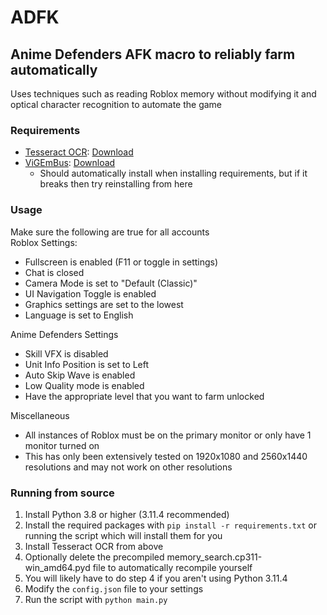 # ADFK

## Anime Defenders AFK macro to reliably farm automatically

Uses techniques such as reading Roblox memory without modifying it and optical character recognition to automate the game

### Requirements
* [Tesseract OCR](https://github.com/tesseract-ocr/tesseract): [Download](https://github.com/UB-Mannheim/tesseract/releases/download/v5.4.0.20240606/tesseract-ocr-w64-setup-5.4.0.20240606.exe)
* [ViGEmBus](https://github.com/nefarius/ViGEmBus): [Download](https://github.com/nefarius/ViGEmBus/releases/download/v1.22.0/ViGEmBus_1.22.0_x64_x86_arm64.exe)
  * Should automatically install when installing requirements, but if it breaks then try reinstalling from here

### Usage
Make sure the following are true for all accounts  
Roblox Settings:
* Fullscreen is enabled (F11 or toggle in settings)
* Chat is closed
* Camera Mode is set to "Default (Classic)"
* UI Navigation Toggle is enabled
* Graphics settings are set to the lowest
* Language is set to English

Anime Defenders Settings
* Skill VFX is disabled
* Unit Info Position is set to Left
* Auto Skip Wave is enabled
* Low Quality mode is enabled
* Have the appropriate level that you want to farm unlocked

Miscellaneous
* All instances of Roblox must be on the primary monitor or only have 1 monitor turned on
* This has only been extensively tested on 1920x1080 and 2560x1440 resolutions and may not work on other resolutions

### Running from source
1. Install Python 3.8 or higher (3.11.4 recommended)
2. Install the required packages with `pip install -r requirements.txt` or running the script which will install them for you
3. Install Tesseract OCR from above
4. Optionally delete the precompiled memory_search.cp311-win_amd64.pyd file to automatically recompile yourself
5. You will likely have to do step 4 if you aren't using Python 3.11.4
6. Modify the `config.json` file to your settings
7. Run the script with `python main.py`